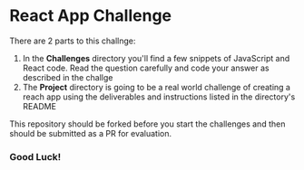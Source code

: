 # React App Challenge

There are 2 parts to this challnge: 
1. In the **Challenges** directory you'll find a few snippets of JavaScript and React code. Read the question carefully and code your answer as described in the challge
2. The **Project** directory is going to be a real world challenge of creating a reach app using the deliverables and instructions listed in the directory's README

This repository should be forked before you start the challenges and then should be submitted as a PR for evaluation.

### Good Luck!
